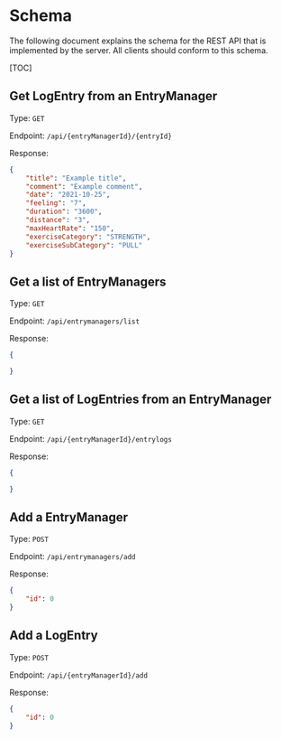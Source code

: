 # Schema

The following document explains the schema for the REST API that is implemented by the server. All clients should conform to this schema.

[TOC]

## Get LogEntry from an EntryManager

Type: `GET`

Endpoint: `/api/{entryManagerId}/{entryId}`

Response: 

```JSON
{
    "title": "Example title",
    "comment": "Example comment",
    "date": "2021-10-25",
    "feeling": "7",
    "duration": "3600",
    "distance": "3",
    "maxHeartRate": "150",
    "exerciseCategory": "STRENGTH",
    "exerciseSubCategory": "PULL"
}
```

## Get a list of EntryManagers

Type: `GET`

Endpoint: `/api/entrymanagers/list`

Response:

```JSON
{

}
```

## Get a list of LogEntries from an EntryManager

Type: `GET`

Endpoint: `/api/{entryManagerId}/entrylogs`

Response:

```JSON
{

}
```

## Add a EntryManager

Type: `POST`

Endpoint: `/api/entrymanagers/add`

Response:

```JSON
{
    "id": 0
}
```

## Add a LogEntry

Type: `POST`

Endpoint: `/api/{entryManagerId}/add`

Response:

```JSON
{
    "id": 0
}
```
